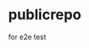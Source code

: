 # publicrepo
for e2e test



















































































































































































































































































































































































































































































































































































































































































































































































































































































































































































































































































































































































































































































































































































































































































































































































































































































































































































































































































































































































































































































































































































































































































































































































































































































































































































































































































































































































































































































































































































































































































































































































































































































